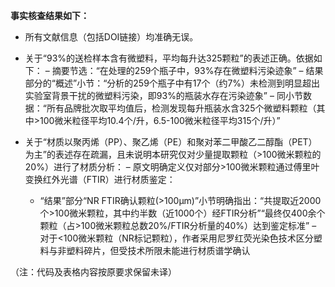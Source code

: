 **事实核查结果如下：**

- 所有文献信息（包括DOI链接）均准确无误。
- 关于“93%的送检样本含有微塑料，平均每升达325颗粒”的表述正确。依据如下：
  – 摘要节选：“在处理的259个瓶子中，93%存在微塑料污染迹象”
  – 结果部分的“概述”小节：“分析的259个瓶子中有17个（约7%）未检测到明显超出实验室背景干扰的微塑料污染，即93%的瓶装水存在污染迹象”
  – 同小节数据：“所有品牌批次取平均值后，检测发现每升瓶装水含325个微塑料颗粒（其中>100微米粒径平均10.4个/升，6.5-100微米粒径平均315个/升）”

- 关于“材质以聚丙烯（PP）、聚乙烯（PE）和聚对苯二甲酸乙二醇酯（PET）为主”的表述存在疏漏，且未说明本研究仅对少量提取颗粒（>100微米颗粒的20%）进行了材质分析：
  – 原文明确定义仅对部分>100微米颗粒通过傅里叶变换红外光谱（FTIR）进行材质鉴定：
    * “结果”部分“NR FTIR确认颗粒(>100µm)”小节明确指出：“共提取近2000个>100微米颗粒，其中约半数（近1000个）经FTIR分析”“最终仅400余个颗粒（占>100微米颗粒总数20%/FTIR分析量的40%）达到鉴定标准”
  – 对于<100微米颗粒（NR标记颗粒），作者采用尼罗红荧光染色技术区分塑料与非塑料碎片，但受技术所限未能进行材质谱学确认

（注：代码及表格内容按原要求保留未译）